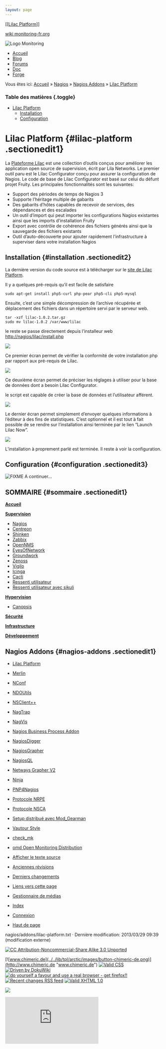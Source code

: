 ```yaml
---
layout: page
---
```


[[[Lilac Platform](lilac-platform@do=backlink.html)]]

[wiki monitoring-fr.org](../../start.html "[ALT+H]")

![Logo Monitoring](../../lib/tpl/arctic/images/logo_monitoring.png)

-   [Accueil](../../index.html "Cliquez pour revenir |  l'accueil")
-   [Blog](http://www.monitoring-fr.org "Blog & News")
-   [Forums](http://forums.monitoring-fr.org "Forums")
-   [Doc](http://doc.monitoring-fr.org "Doc")
-   [Forge](https://github.com/monitoring-fr "Forge")

Vous êtes ici: [Accueil](../../start.html "start") »
[Nagios](../start.html "nagios:start") » [Nagios
Addons](start.html "nagios:addons:start") » [Lilac
Platform](lilac-platform.html "nagios:addons:lilac-platform")

### Table des matières {.toggle}

-   [Lilac Platform](lilac-platform.html#lilac-platform)
    -   [Installation](lilac-platform.html#installation)
    -   [Configuration](lilac-platform.html#configuration)

Lilac Platform {#lilac-platform .sectionedit1}
==============

La [Plateforme
Lilac](http://www.lilacplatform.com/ "http://www.lilacplatform.com/")
est une collection d’outils conçus pour améliorer les application open
source de supervision, écrit par Lila Networks. Le premier outil paru
est le Lilac Configurator conçu pour assurer la configuration de Nagios.
Le code de base de Lilac Configurator est basé sur celui du défunt
projet Fruity. Les principales fonctionnalités sont les suivantes:

-   Support des périodes de temps de Nagios 3
-   Supporte l’héritage multiple de gabarits
-   Des gabarits d’hôtes capables de recevoir de services, des
    dépendances et des escalades
-   Un outil d’import qui peut importer les configurations Nagios
    existantes ainsi que les imports d’installation Fruity
-   Export avec contrôle de cohérence des fichiers générés ainsi que la
    sauvegarde des fichiers existants
-   Outil d’auto-découverte pour ajouter rapidement l’infrastructure à
    superviser dans votre installation Nagios

Installation {#installation .sectionedit2}
------------

La dernière version du code source est à télécharger sur le [site de
Lilac
Platform](http://www.lilacplatform.com/downloads "http://www.lilacplatform.com/downloads").

Il y a quelques pré-requis qu’il est facile de satisfaire

~~~~ {.code .bash}
sudo apt-get install php5-curl php-pear php5-cli php5-mysql
~~~~

Ensuite, c’est une simple décompression de l’archive récupérée et
déplacement des fichiers dans un répertoire servi par le serveur web.

~~~~ {.code .bash}
tar -xzf lilac-1.0.2.tar.gz
sudo mv lilac-1.0.2 /var/www/lilac
~~~~

le reste se passe directement depuis l’installeur web
[http://nagios/lilac/install.php](http://nagios/lilac/install.php "http://nagios/lilac/install.php")

[![](../../assets/media/addons/lilac-install1.png@w=700)](../../_detail/addons/lilac-install1.png@id=nagios%253Aaddons%253Alilac-platform.html "addons:lilac-install1.png")

Ce premier écran permet de vérifier la conformité de votre installation
php par rapport aux pré-requis de Lilac.

[![](../../assets/media/addons/lilac-install2.png@w=700)](../../_detail/addons/lilac-install2.png@id=nagios%253Aaddons%253Alilac-platform.html "addons:lilac-install2.png")

Ce deuxième écran permet de préciser les réglages à utiliser pour la
base de données dont a besoin Lilac Configurator.

le script est capable de créer la base de données et l’utilisateur
afférent.

[![](../../assets/media/addons/lilac-install3.png@w=700)](../../_detail/addons/lilac-install3.png@id=nagios%253Aaddons%253Alilac-platform.html "addons:lilac-install3.png")

Le dernier écran permet simplement d’envoyer quelques informations à
l’éditeur à des fins de statistiques. C’est optionnel et il est tout à
fait possible de se rendre sur l’installation ainsi terminée par le lien
“Launch Lilac Now”.

[![](../../assets/media/addons/lilac-index.png@w=700)](../../_detail/addons/lilac-index.png@id=nagios%253Aaddons%253Alilac-platform.html "addons:lilac-index.png")

L’installation à proprement parlé est terminée. Il reste à voir la
configuration.

Configuration {#configuration .sectionedit3}
-------------

![FIXME](../../lib/images/smileys/fixme.gif) A continuer…

SOMMAIRE {#sommaire .sectionedit1}
--------

**[Accueil](../../start.html "start")**

**[Supervision](../../supervision/start.html "supervision:start")**

-   [Nagios](../start.html "nagios:start")
-   [Centreon](../../centreon/start.html "centreon:start")
-   [Shinken](../../shinken/start.html "shinken:start")
-   [Zabbix](../../zabbix/start.html "zabbix:start")
-   [OpenNMS](../../opennms/start.html "opennms:start")
-   [EyesOfNetwork](../../eyesofnetwork/start.html "eyesofnetwork:start")
-   [Groundwork](../../groundwork/start.html "groundwork:start")
-   [Zenoss](../../zenoss/start.html "zenoss:start")
-   [Vigilo](../../vigilo/start.html "vigilo:start")
-   [Icinga](../../icinga/start.html "icinga:start")
-   [Cacti](../../cacti/start.html "cacti:start")
-   [Ressenti
    utilisateur](../../supervision/eue/start.html "supervision:eue:start")
-   [Ressenti utilisateur avec
    sikuli](../../sikuli/eue/start.html "sikuli:eue:start")

**[Hypervision](../../hypervision/start.html "hypervision:start")**

-   [Canopsis](../../canopsis/start.html "canopsis:start")

**[Sécurité](../../securite/start.html "securite:start")**

**[Infrastructure](../../infra/start.html "infra:start")**

**[Développement](../../dev/start.html "dev:start")**

Nagios Addons {#nagios-addons .sectionedit1}
-------------

-   [Lilac Platform](lilac-platform.html "nagios:addons:lilac-platform")
-   [Merlin](../../addons/merlin.html "nagios:addons:merlin")
-   [NConf](nconf.html "nagios:addons:nconf")
-   [NDOUtils](ndoutils.html "nagios:addons:ndoutils")
-   [NSClient++](nsclient.html "nagios:addons:nsclient")
-   [NagTrap](../../addons/nagtrap.html "nagios:addons:nagtrap")
-   [NagVis](nagvis/start.html "nagios:addons:nagvis:start")
-   [Nagios Business Process
    Addon](nagios-business-process-addons.html "nagios:addons:nagios-business-process-addons")
-   [NagiosDigger](nagiosdigger.html "nagios:addons:nagiosdigger")
-   [NagiosGrapher](nagiosgrapher.html "nagios:addons:nagiosgrapher")
-   [NagiosQL](nagiosql.html "nagios:addons:nagiosql")
-   [Netways Grapher
    V2](netways-grapher-v2.html "nagios:addons:netways-grapher-v2")
-   [Ninja](ninja.html "nagios:addons:ninja")
-   [PNP4Nagios](pnp/start.html "nagios:addons:pnp:start")
-   [Protocole NRPE](nrpe.html "nagios:addons:nrpe")
-   [Protocole NSCA](nsca.html "nagios:addons:nsca")
-   [Setup distribué avec
    Mod\_Gearman](mod_gearman.html "nagios:addons:mod_gearman")
-   [Vautour Style](vautour-style.html "nagios:addons:vautour-style")
-   [check\_mk](check_mk/start.html "nagios:addons:check_mk:start")
-   [omd Open Monitoring Distribution](omd.html "nagios:addons:omd")

-   [Afficher le texte
    source](lilac-platform@do=edit&rev=0.html "Afficher le texte source [V]")
-   [Anciennes
    révisions](lilac-platform@do=revisions.html "Anciennes révisions [O]")
-   [Derniers
    changements](lilac-platform@do=recent.html "Derniers changements [R]")
-   [Liens vers cette
    page](lilac-platform@do=backlink.html "Liens vers cette page")
-   [Gestionnaire de
    médias](lilac-platform@do=media.html "Gestionnaire de médias")
-   [Index](lilac-platform@do=index.html "Index [X]")
-   [Connexion](lilac-platform@do=login&sectok=6bca6bdf16f8880de3d6d3649db89a26.html "Connexion")
-   [Haut de page](lilac-platform.html#dokuwiki__top "Haut de page [T]")

nagios/addons/lilac-platform.txt · Dernière modification: 2013/03/29
09:39 (modification externe)

[![CC Attribution-Noncommercial-Share Alike 3.0
Unported](../../lib/images/license/button/cc-by-nc-sa.png)](http://creativecommons.org/licenses/by-nc-sa/3.0/)

[![www.chimeric.de](../../lib/tpl/arctic/images/button-chimeric-de.png)](http://www.chimeric.de "www.chimeric.de")
[![Valid
CSS](../../lib/tpl/arctic/images/button-css.png)](http://jigsaw.w3.org/css-validator/check/referer "Valid CSS")
[![Driven by
DokuWiki](../../lib/tpl/arctic/images/button-dw.png)](http://wiki.splitbrain.org/wiki:dokuwiki "Driven by DokuWiki")
[![do yourself a favour and use a real browser - get
firefox!!](../../lib/tpl/arctic/images/button-firefox.png)](http://www.firefox-browser.de "do yourself a favour and use a real browser - get firefox")
[![Recent changes RSS
feed](../../lib/tpl/arctic/images/button-rss.png)](../../feed.php "Recent changes RSS feed")
[![Valid XHTML
1.0](../../lib/tpl/arctic/images/button-xhtml.png)](http://validator.w3.org/check/referer "Valid XHTML 1.0")

![](../../lib/exe/indexer.php@id=nagios%253Aaddons%253Alilac-platform&1424859577)

![](http://analytics.monitoring-fr.org/piwik.php?idsite=2)
